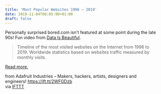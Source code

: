 ```yaml
---
title: 'Most Popular Websites 1996 – 2019'
date: 2019-11-04T08:05:00+01:00
draft: false
---
```


Personally surprised bored.com isn’t featured at some point during the late 90s! Fun video from [Data Is Beautiful](https://www.youtube.com/watch?v=2Uj1A9AguFs).

> Timeline of the most visited websites on the Internet from 1996 to 2019. Worldwide statistics based on websites traffic measured by monthly visits.

[Read more.](https://www.youtube.com/watch?v=2Uj1A9AguFs)

  
  
from Adafruit Industries – Makers, hackers, artists, designers and engineers! https://ift.tt/2WFGDzb  
via [IFTTT](https://ifttt.com/?ref=da&site=blogger)